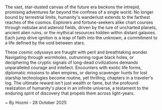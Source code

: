 
The vast, star-dusted canvas of the future era beckons the intrepid, promising adventures far beyond the confines of a single world. No longer bound by terrestrial limits, humanity's wanderlust extends to the farthest reaches of the cosmos. Explorers and fortune-seekers alike chart courses through nebulae and asteroid fields, driven by the lure of uncharted planets, ancient alien ruins, or the mythical resources hidden within distant galaxies. Each jump drive ignition is a leap of faith into the unknown, a commitment to a life defined by the void between stars.

These cosmic odysseys are fraught with peril and breathtaking wonder. Navigating through wormholes, outrunning rogue black holes, or deciphering the cryptic signals of long-dead civilizations demands unparalleled courage and intellect. Encounters with exotic life forms, diplomatic missions to alien empires, or daring scavenger hunts for lost starship technologies become routine, yet thrilling, chapters in a traveler's log. The ultimate reward isn't just wealth or fame, but the profound realization of humanity's place in an infinite universe, a testament to the enduring spirit of discovery that propels them across light-years.

~ By Hozmi - 28 October 2025
